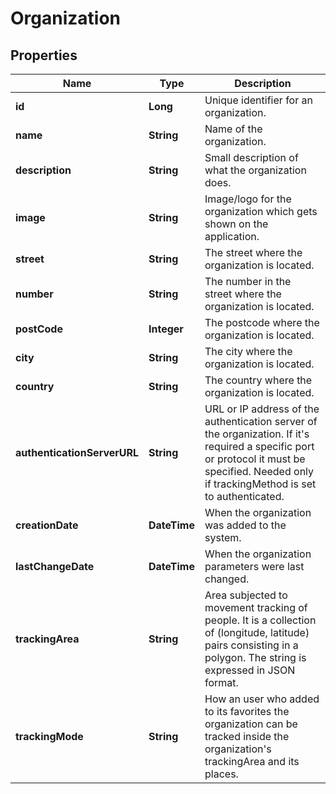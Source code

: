 # Organization
## Properties

Name | Type | Description
------------ | ------------- | -------------
**id** | **Long** | Unique identifier for an organization.
**name** | **String** | Name of the organization.
**description** | **String** | Small description of what the organization does.
**image** | **String** | Image/logo for the organization which gets shown on the application.
**street** | **String** | The street where the organization is located.
**number** | **String** | The number in the street where the organization is located.
**postCode** | **Integer** | The postcode where the organization is located.
**city** | **String** | The city where the organization is located.
**country** | **String** | The country where the organization is located.
**authenticationServerURL** | **String** | URL or IP address of the authentication server of the organization. If it's required a specific port or protocol it must be specified. Needed only if trackingMethod is set to authenticated.
**creationDate** | **DateTime** | When the organization was added to the system.
**lastChangeDate** | **DateTime** | When the organization parameters were last changed.
**trackingArea** | **String** | Area subjected to movement tracking of people. It is a collection of (longitude, latitude) pairs consisting in a polygon. The string is expressed in JSON format.
**trackingMode** | **String** | How an user who added to its favorites the organization can be tracked inside the organization's trackingArea and its places.




